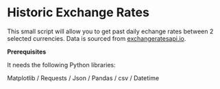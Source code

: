 # Historic Exchange Rates

This small script will allow you to get past daily echange rates between 2 selected currencies.
Data is sourced from <a href="http://exchangeratesapi.io/">exchangeratesapi.io</a>.


<b>Prerequisites</b>

It needs the following Python libraries:

Matplotlib / Requests / Json / Pandas / csv / Datetime



